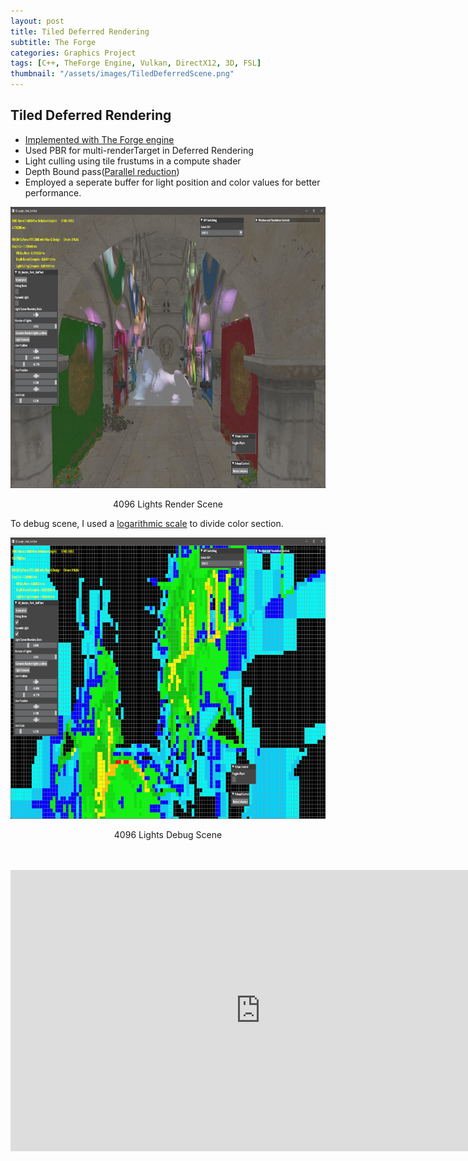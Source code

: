 ```yaml
---
layout: post
title: Tiled Deferred Rendering
subtitle: The Forge
categories: Graphics Project
tags: [C++, TheForge Engine, Vulkan, DirectX12, 3D, FSL]
thumbnail: "/assets/images/TiledDeferredScene.png"
---
```

 
## Tiled Deferred Rendering
- [Implemented with The Forge engine](https://github.com/ConfettiFX/The-Forge)
- Used PBR for multi-renderTarget in Deferred Rendering
- Light culling using tile frustums in a compute shader
- Depth Bound pass([Parallel reduction](https://diaryofagraphicsprogrammer.blogspot.com/2014/03/compute-shader-optimizations-for-amd.html))
- Employed a seperate buffer for light position and color values for better performance.


<div style="text-align: center">
	<img src="/assets/images/TiledDeferredScene.png"
	 	width="800"
	 	height="450"
     	alt="4096 Light scene">
</div>
<p style="text-align: center;">
4096 Lights Render Scene
</p>

To debug scene, I used a [logarithmic scale](https://en.wikipedia.org/wiki/Logarithmic_scale) to divide color section. 

<div style="text-align: center">
	<img src="/assets/images/TiledDeferredDebug.png"
	 	width="800"
	 	height="450"
     	alt="4096 Light Debug Scene">
</div>
<p style="text-align: center;">
4096 Lights Debug Scene
</p>

<br>
<br>

<iframe width="800" height="450" src="https://www.youtube.com/embed/OpTEyCmxMXs" frameborder="0" allowfullscreen></iframe>


